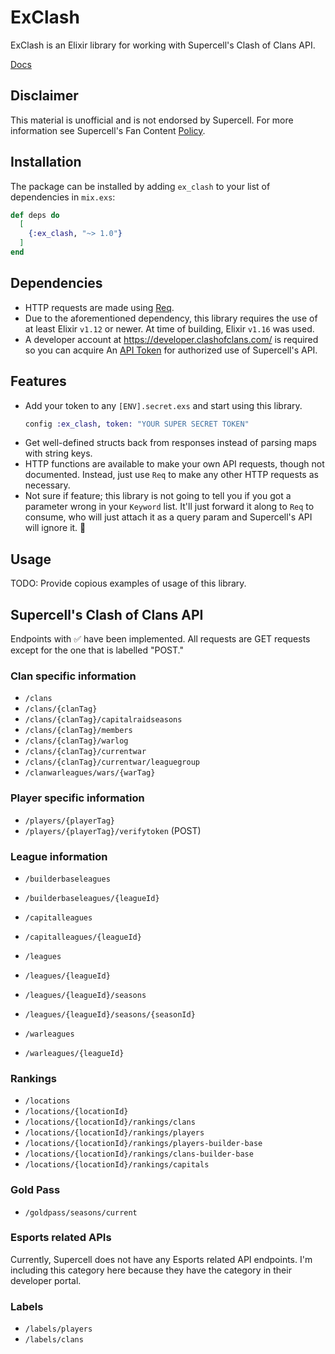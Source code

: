 # ExClash

ExClash is an Elixir library for working with Supercell's Clash of Clans API.

[Docs](https://hexdocs.pm/ex_clash)

## Disclaimer

This material is unofficial and is not endorsed by Supercell. For more
information see Supercell's Fan Content
[Policy](https://www.supercell.com/fan-content-policy).

## Installation

The package can be installed by adding `ex_clash` to your list of dependencies
in `mix.exs`:

```elixir
def deps do
  [
    {:ex_clash, "~> 1.0"}
  ]
end
```

## Dependencies

* HTTP requests are made using [Req](https://hexdocs.pm/req/readme.html).
* Due to the aforementioned dependency, this library requires the use of at
  least Elixir `v1.12` or newer. At time of building, Elixir `v1.16` was used.
* A developer account at https://developer.clashofclans.com/ is required so you
  can acquire An [API Token](https://developer.clashofclans.com/#/new-key) for
  authorized use of Supercell's API.

## Features

* Add your token to any `[ENV].secret.exs` and start using this library.
    ```elixir
    config :ex_clash, token: "YOUR SUPER SECRET TOKEN"
    ```
* Get well-defined structs back from responses instead of parsing maps with
  string keys.
* HTTP functions are available to make your own API requests, though not
  documented. Instead, just use `Req` to make any other HTTP requests as
  necessary.
* Not sure if feature; this library is not going to tell you if you got a
  parameter wrong in your `Keyword` list. It'll just forward it along to `Req`
  to consume, who will just attach it as a query param and Supercell's API
  will ignore it. 🤷

## Usage

TODO: Provide copious examples of usage of this library.

## Supercell's Clash of Clans API

Endpoints with ✅ have been implemented. All requests are GET requests except
for the one that is labelled "POST."

### Clan specific information

* `/clans`
* `/clans/{clanTag}`
* `/clans/{clanTag}/capitalraidseasons`
* `/clans/{clanTag}/members`
* `/clans/{clanTag}/warlog`
* `/clans/{clanTag}/currentwar`
* `/clans/{clanTag}/currentwar/leaguegroup`
* `/clanwarleagues/wars/{warTag}`

### Player specific information

* `/players/{playerTag}`
* `/players/{playerTag}/verifytoken` (POST)

### League information

* `/builderbaseleagues`
* `/builderbaseleagues/{leagueId}`

* `/capitalleagues`
* `/capitalleagues/{leagueId}`

* `/leagues`
* `/leagues/{leagueId}`
* `/leagues/{leagueId}/seasons`
* `/leagues/{leagueId}/seasons/{seasonId}`

* `/warleagues`
* `/warleagues/{leagueId}`

### Rankings

* `/locations`
* `/locations/{locationId}`
* `/locations/{locationId}/rankings/clans`
* `/locations/{locationId}/rankings/players`
* `/locations/{locationId}/rankings/players-builder-base`
* `/locations/{locationId}/rankings/clans-builder-base`
* `/locations/{locationId}/rankings/capitals`

### Gold Pass

* `/goldpass/seasons/current`

### Esports related APIs

Currently, Supercell does not have any Esports related API endpoints.
I'm including this category here because they have the category in their
developer portal.

### Labels
* `/labels/players`
* `/labels/clans`
